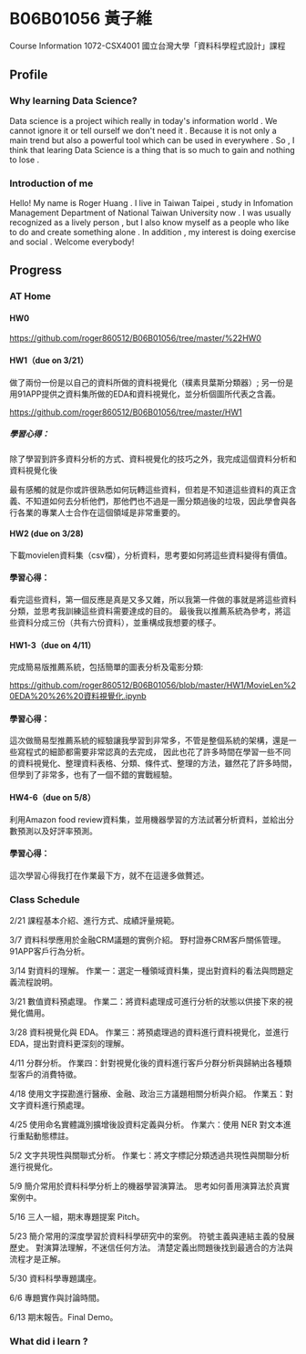 # B06B01056 黃子維
Course Information
1072-CSX4001
國立台灣大學「資料科學程式設計」課程 

## Profile

### Why learning Data Science?

Data science is a project wihich really in today's information world . We cannot ignore it or tell ourself we don't need it . Because it is not only a main trend but also a powerful tool which can be used in everywhere . So , I think that learing Data Science is a thing that is so much to gain and nothing to lose . 

### Introduction of me 

Hello! My name is Roger Huang . I live in Taiwan Taipei , study in Infomation Management Department of National Taiwan University now . I was usually recognized as a lively person , but I also know myself as a people who like to do and create something alone . In addition , my interest is doing exercise and social . Welcome everybody!

## Progress

### AT Home

#### HW0

https://github.com/roger860512/B06B01056/tree/master/%22HW0

#### HW1（due on 3/21）

做了兩份一份是以自己的資料所做的資料視覺化（樸素貝葉斯分類器）; 另一份是用91APP提供之資料集所做的EDA和資料視覺化，並分析個圖所代表之含義。

https://github.com/roger860512/B06B01056/tree/master/HW1

##### 學習心得：

除了學習到許多資料分析的方式、資料視覺化的技巧之外，我完成這個資料分析和資料視覺化後

最有感觸的就是你或許很熟悉如何玩轉這些資料，但若是不知道這些資料的真正含義、不知道如何去分析他們，那他們也不過是一團分類過後的垃圾，因此學會與各行各業的專業人士合作在這個領域是非常重要的。

#### HW2 (due on 3/28)

下載movielen資料集（csv檔），分析資料，思考要如何將這些資料變得有價值。

#### 學習心得：

看完這些資料，第一個反應是真是又多又雜，所以我第一件做的事就是將這些資料分類，並思考我訓練這些資料需要達成的目的。
最後我以推薦系統為參考，將這些資料分成三份（共有六份資料），並重構成我想要的樣子。

#### HW1-3（due on 4/11）

完成簡易版推薦系統，包括簡單的圖表分析及電影分類:

https://github.com/roger860512/B06B01056/blob/master/HW1/MovieLen%20EDA%20%26%20資料視覺化.ipynb

#### 學習心得：

這次做簡易型推薦系統的經驗讓我學習到非常多，不管是整個系統的架構，還是一些寫程式的細節都需要非常認真的去完成，
因此也花了許多時間在學習一些不同的資料視覺化、整理資料表格、分類、條件式、整理的方法，雖然花了許多時間，但學到了非常多，也有了一個不錯的實戰經驗。

#### HW4-6（due on 5/8）

利用Amazon food review資料集，並用機器學習的方法試著分析資料，並給出分數預測以及好評率預測。

#### 學習心得：

這次學習心得我打在作業最下方，就不在這邊多做贅述。


### Class Schedule
2/21 	課程基本介紹、進行方式、成績評量規範。

3/7 	資料科學應用於金融CRM議題的實例介紹。 
      野村證券CRM客戶關係管理。 
      91APP客戶行為分析。  
      
3/14 	對資料的理解。 
      作業一：選定一種領域資料集，提出對資料的看法與問題定義流程說明。 
      
3/21 	數值資料預處理。 
      作業二：將資料處理成可進行分析的狀態以供接下來的視覺化備用。 
      
3/28 	資料視覺化與 EDA。 
      作業三：將預處理過的資料進行資料視覺化，並進行 EDA，提出對資料更深刻的理解。  
 
4/11 	分群分析。 
      作業四：針對視覺化後的資料進行客戶分群分析與歸納出各種類型客戶的消費特徵。
      
4/18 	使用文字探勘進行醫療、金融、政治三方議題相關分析與介紹。 
      作業五：對文字資料進行預處理。  
      
4/25 	使用命名實體識別擴增後設資料定義與分析。 
      作業六：使用 NER 對文本進行重點動態標註。  
      
5/2 	文字共現性與關聯式分析。 
      作業七：將文字標記分類透過共現性與關聯分析進行視覺化。  
      
5/9 	簡介常用於資料科學分析上的機器學習演算法。 
      思考如何善用演算法於真實案例中。  
      
5/16 	三人一組，期末專題提案 Pitch。  

5/23 	簡介常用的深度學習於資料科學研究中的案例。
      符號主義與連結主義的發展歷史。 
      對演算法理解，不迷信任何方法。 
      清楚定義出問題後找到最適合的方法與流程才是正解。 
      
5/30 	資料科學專題講座。  

6/6 	專題實作與討論時間。 

6/13 	期末報告。Final Demo。  



### What did i learn ?




